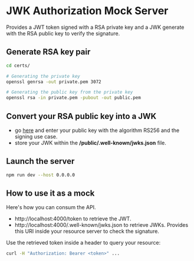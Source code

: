 # JWK Authorization Mock Server

Provides a JWT token signed with a RSA private key and a JWK generate with the RSA public key to verify the signature.

## Generate RSA key pair

```sh
cd certs/

# Generating the private key
openssl genrsa -out private.pem 3072 

# Generating the public key from the private key
openssl rsa -in private.pem -pubout -out public.pem
```

## Convert your RSA public key into a JWK

- go [here](https://russelldavies.github.io/jwk-creator/) and enter your public key with the algorithm RS256 and the signing use case.
- store your JWK within the __/public/.well-known/jwks.json__ file.

## Launch the server

```sh
npm run dev --host 0.0.0.0
```

## How to use it as a mock

Here's how you can consum the API.

- http://localhost:4000/token to retrieve the JWT.
- http://localhost:4000/.well-known/jwks.json to retrieve JWKs. Provides this URI inside your resource server to check the signature.

Use the retrieved token inside a header to query your resource:

```sh
curl -H "Authorization: Bearer <token>" ...
```
